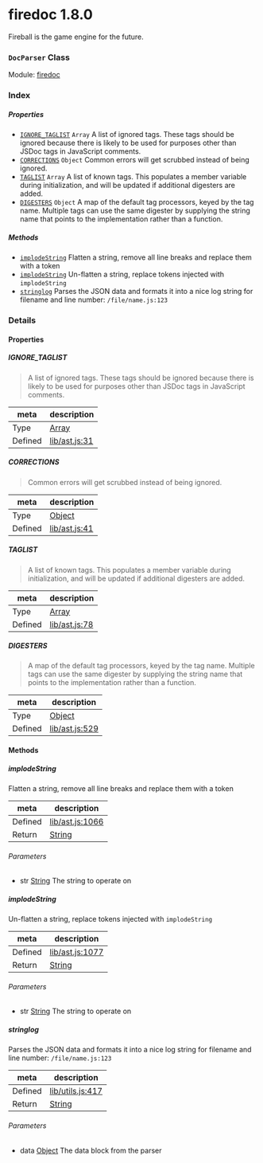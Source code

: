 
# firedoc 1.8.0

Fireball is the game engine for the future.

### `DocParser` Class



Module: [firedoc](../modules/firedoc.md)






### Index

##### Properties

  - [`IGNORE_TAGLIST`](#property-ignore_taglist) `Array` A list of ignored tags. These tags should be ignored because there is
likely to be used for purposes other than JSDoc tags in JavaScript comments.
  - [`CORRECTIONS`](#property-corrections) `Object` Common errors will get scrubbed instead of being ignored.
  - [`TAGLIST`](#property-taglist) `Array` A list of known tags.  This populates a member variable
during initialization, and will be updated if additional
digesters are added.
  - [`DIGESTERS`](#property-digesters) `Object` A map of the default tag processors, keyed by the
tag name.  Multiple tags can use the same digester
by supplying the string name that points to the
implementation rather than a function.



##### Methods

  - [`implodeString`](#method-implodestring) Flatten a string, remove all line breaks and replace them with a token
  - [`implodeString`](#method-implodestring) Un-flatten a string, replace tokens injected with `implodeString`
  - [`stringlog`](#method-stringlog) Parses the JSON data and formats it into a nice log string for
filename and line number: `/file/name.js:123`





### Details


#### Properties


##### IGNORE_TAGLIST

> A list of ignored tags. These tags should be ignored because there is
likely to be used for purposes other than JSDoc tags in JavaScript comments.

| meta | description |
|------|-------------|
| Type | <a href="https://developer.mozilla.org/en/JavaScript/Reference/Global_Objects/Array" class="crosslink external" target="_blank">Array</a> |
| Defined | [lib/ast.js:31](../files/lib_ast.js.md#l31) |



##### CORRECTIONS

> Common errors will get scrubbed instead of being ignored.

| meta | description |
|------|-------------|
| Type | <a href="https://developer.mozilla.org/en/JavaScript/Reference/Global_Objects/Object" class="crosslink external" target="_blank">Object</a> |
| Defined | [lib/ast.js:41](../files/lib_ast.js.md#l41) |



##### TAGLIST

> A list of known tags.  This populates a member variable
during initialization, and will be updated if additional
digesters are added.

| meta | description |
|------|-------------|
| Type | <a href="https://developer.mozilla.org/en/JavaScript/Reference/Global_Objects/Array" class="crosslink external" target="_blank">Array</a> |
| Defined | [lib/ast.js:78](../files/lib_ast.js.md#l78) |



##### DIGESTERS

> A map of the default tag processors, keyed by the
tag name.  Multiple tags can use the same digester
by supplying the string name that points to the
implementation rather than a function.

| meta | description |
|------|-------------|
| Type | <a href="https://developer.mozilla.org/en/JavaScript/Reference/Global_Objects/Object" class="crosslink external" target="_blank">Object</a> |
| Defined | [lib/ast.js:529](../files/lib_ast.js.md#l529) |






<!-- Method Block -->
#### Methods


##### implodeString

Flatten a string, remove all line breaks and replace them with a token

| meta | description |
|------|-------------|
| Defined | [lib/ast.js:1066](../files/lib_ast.js.md#l1066) |
| Return 		 | <a href="https://developer.mozilla.org/en/JavaScript/Reference/Global_Objects/String" class="crosslink external" target="_blank">String</a> 

###### Parameters
- str <a href="https://developer.mozilla.org/en/JavaScript/Reference/Global_Objects/String" class="crosslink external" target="_blank">String</a> The string to operate on


##### implodeString

Un-flatten a string, replace tokens injected with `implodeString`

| meta | description |
|------|-------------|
| Defined | [lib/ast.js:1077](../files/lib_ast.js.md#l1077) |
| Return 		 | <a href="https://developer.mozilla.org/en/JavaScript/Reference/Global_Objects/String" class="crosslink external" target="_blank">String</a> 

###### Parameters
- str <a href="https://developer.mozilla.org/en/JavaScript/Reference/Global_Objects/String" class="crosslink external" target="_blank">String</a> The string to operate on


##### stringlog

Parses the JSON data and formats it into a nice log string for
filename and line number: `/file/name.js:123`

| meta | description |
|------|-------------|
| Defined | [lib/utils.js:417](../files/lib_utils.js.md#l417) |
| Return 		 | <a href="https://developer.mozilla.org/en/JavaScript/Reference/Global_Objects/String" class="crosslink external" target="_blank">String</a> 

###### Parameters
- data <a href="https://developer.mozilla.org/en/JavaScript/Reference/Global_Objects/Object" class="crosslink external" target="_blank">Object</a> The data block from the parser



